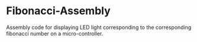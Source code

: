 # Fibonacci-Assembly

Assembly code for displaying LED light corresponding to the corresponding fibonacci number on a micro-controller.
